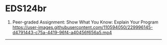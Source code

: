 # EDS124br

1. Peer-graded Assignment: Show What You Know: Explain Your Program
https://user-images.githubusercontent.com/110594050/229996145-d4791443-c75a-4419-96f4-a40456f656a5.mp4

---
